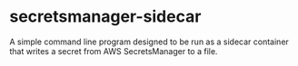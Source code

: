 secretsmanager-sidecar
=======================

A simple command line program designed to be run as a sidecar container that writes a secret from AWS SecretsManager to a file.
